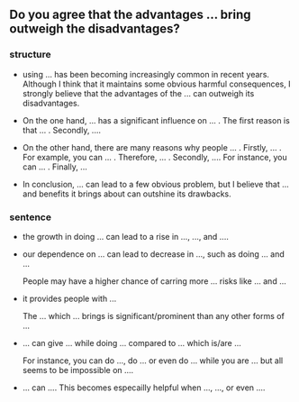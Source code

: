 ## Do you agree that the advantages ... bring outweigh the disadvantages?

### structure

- using ... has been becoming increasingly common in recent years. Although I think that it maintains some obvious harmful consequences, I strongly believe that the advantages of the ... can outweigh its disadvantages.

- On the one hand, ... has a significant influence on ... . The first reason is that ... . Secondly, ....

- On the other hand, there are many reasons why people ... . Firstly, ... . For example, you can ... . Therefore, ... . Secondly, .... For instance, you can ... . Finally, ...

- In conclusion, ... can lead to a few obvious problem, but I believe that ... and benefits it brings about can outshine its drawbacks.

### sentence

- the growth in doing ... can lead to a rise in ..., ..., and ....

- our dependence on ... can lead to decrease in ..., such as doing ... and ...

  People may have a higher chance of carring more ... risks like ... and ...

- it provides people with ... 

  The ... which ... brings is significant/prominent than any other forms of ...

- ... can give ... while doing ... compared to ... which is/are ... 

  For instance, you can do ..., do ... or even do ... while you are ... but all seems to be impossible on .... 

- ... can .... This becomes especailly helpful when ...,  ..., or even ....